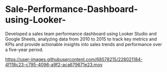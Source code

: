 # Sale-Performance-Dashboard-using-Looker-


Developed a sales team performance dashboard using Looker Studio and Google Sheets, analyzing data from 2010 to 2015 to track key metrics and KPIs and provide actionable insights into sales trends and performance over a five-year period.


https://user-images.githubusercontent.com/68578215/228021184-4f118c23-c795-4096-a9f2-aca679671e23.mov
